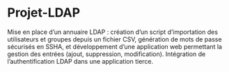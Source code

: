 # Projet-LDAP
Mise en place d’un annuaire LDAP : création d’un script d’importation des utilisateurs et groupes depuis un fichier CSV, génération de mots de passe sécurisés en SSHA, et développement d’une application web permettant la gestion des entrées (ajout, suppression, modification). Intégration de l’authentification LDAP dans une application tierce.
